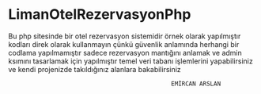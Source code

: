 # LimanOtelRezervasyonPhp

Bu php sitesinde bir otel rezervasyon sistemidir örnek olarak yapılmıştır kodları direk olarak kullanmayın çünkü güvenlik
anlamında herhangi bir codlama yapılmamıştır sadece rezervasyon mantığını anlamak ve admin ksımını tasarlamak için yapılmıştır
temel veri tabanı işlemlerini yapabilirsiniz ve kendi projenizde takıldığınız alanlara bakabilirsiniz 


                                                  EMİRCAN ARSLAN 
